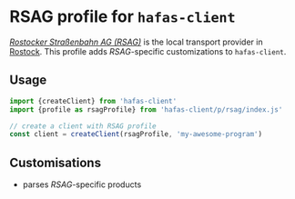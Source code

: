 # RSAG profile for `hafas-client`

[*Rostocker Straßenbahn AG (RSAG)*](https://de.wikipedia.org/wiki/Rostocker_Straßenbahn_AG) is the local transport provider in [Rostock](https://en.wikipedia.org/wiki/Rostock). This profile adds *RSAG*-specific customizations to `hafas-client`.

## Usage

```js
import {createClient} from 'hafas-client'
import {profile as rsagProfile} from 'hafas-client/p/rsag/index.js'

// create a client with RSAG profile
const client = createClient(rsagProfile, 'my-awesome-program')
```


## Customisations

- parses *RSAG*-specific products
